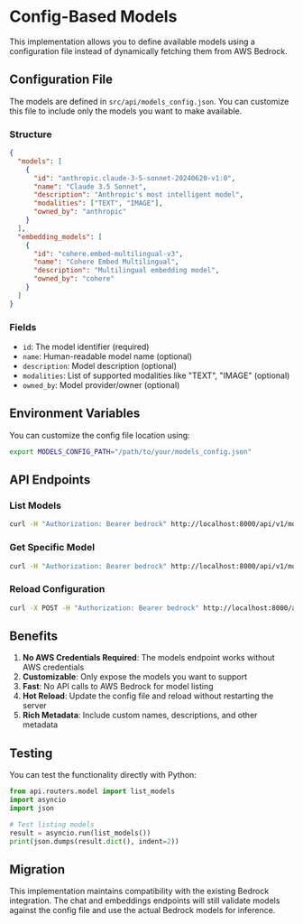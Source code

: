 # Config-Based Models

This implementation allows you to define available models using a configuration file instead of dynamically fetching them from AWS Bedrock.

## Configuration File

The models are defined in `src/api/models_config.json`. You can customize this file to include only the models you want to make available.

### Structure

```json
{
  "models": [
    {
      "id": "anthropic.claude-3-5-sonnet-20240620-v1:0",
      "name": "Claude 3.5 Sonnet",
      "description": "Anthropic's most intelligent model",
      "modalities": ["TEXT", "IMAGE"],
      "owned_by": "anthropic"
    }
  ],
  "embedding_models": [
    {
      "id": "cohere.embed-multilingual-v3",
      "name": "Cohere Embed Multilingual",
      "description": "Multilingual embedding model",
      "owned_by": "cohere"
    }
  ]
}
```

### Fields

- `id`: The model identifier (required)
- `name`: Human-readable model name (optional)
- `description`: Model description (optional)
- `modalities`: List of supported modalities like "TEXT", "IMAGE" (optional)
- `owned_by`: Model provider/owner (optional)

## Environment Variables

You can customize the config file location using:

```bash
export MODELS_CONFIG_PATH="/path/to/your/models_config.json"
```

## API Endpoints

### List Models
```bash
curl -H "Authorization: Bearer bedrock" http://localhost:8000/api/v1/models
```

### Get Specific Model
```bash
curl -H "Authorization: Bearer bedrock" http://localhost:8000/api/v1/models/anthropic.claude-3-5-sonnet-20240620-v1:0
```

### Reload Configuration
```bash
curl -X POST -H "Authorization: Bearer bedrock" http://localhost:8000/api/v1/models/reload
```

## Benefits

1. **No AWS Credentials Required**: The models endpoint works without AWS credentials
2. **Customizable**: Only expose the models you want to support
3. **Fast**: No API calls to AWS Bedrock for model listing
4. **Hot Reload**: Update the config file and reload without restarting the server
5. **Rich Metadata**: Include custom names, descriptions, and other metadata

## Testing

You can test the functionality directly with Python:

```python
from api.routers.model import list_models
import asyncio
import json

# Test listing models
result = asyncio.run(list_models())
print(json.dumps(result.dict(), indent=2))
```

## Migration

This implementation maintains compatibility with the existing Bedrock integration. The chat and embeddings endpoints will still validate models against the config file and use the actual Bedrock models for inference. 